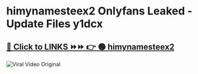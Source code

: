 
 # himynamesteex2 Onlyfans Leaked - Update Files y1dcx

## <h2><a href="https://clipsfans.com/himynamesteex2&ref=git">🔗 Click to LINKS ⏩⏩ 👉 🟢 himynamesteex2 </a></h2>

<a href="https://clipsfans.com/himynamesteex2&ref=git" rel="nofollow" data-target="animated-image.originalLink"><img src="https://i.ibb.co.com/xMMVF88/686577567.gif" alt="Viral Video Original" style="max-width: 100%; display: inline-block;" data-target="animated-image.originalImage"></a>

